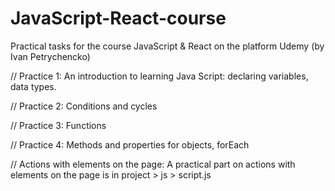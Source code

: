 # JavaScript-React-course
Practical tasks for the course JavaScript &amp; React on the platform Udemy (by Ivan Petrychencko)

// Practice 1:
  An introduction to learning Java Script: declaring variables, data types.
  
// Practice 2:
  Conditions and cycles
  
// Practice 3:
  Functions

// Practice 4:
  Methods and properties for objects, forEach

// Actions with elements on the page:
  A practical part on actions with elements on the page is in project > js > script.js